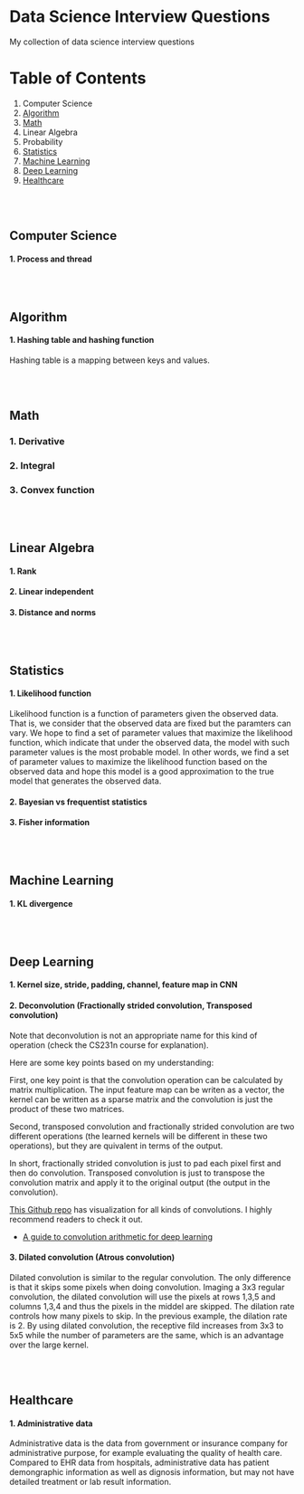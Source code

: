 # Data Science Interview Questions
My collection of data science interview questions

# Table of Contents
1. Computer Science
2. [Algorithm](#algorithm)
3. [Math](#math)
4. Linear Algebra
5. Probability
6. [Statistics](#statistics)
7. [Machine Learning](#machine-learning)
8. [Deep Learning](#deep-learning)
9. [Healthcare](#healthcare)

<br><br>
## Computer Science

#### 1\. Process and thread

<br><br>
## Algorithm

#### 1\. Hashing table and hashing function
Hashing table is a mapping between keys and values.

<br><br>
## Math

### 1\. Derivative

### 2\. Integral

### 3\. Convex function

<br><br>
## Linear Algebra

#### 1. Rank

#### 2. Linear independent

#### 3. Distance and norms

<br><br>
## Statistics

#### 1. Likelihood function
Likelihood function is a function of parameters given the observed data. That is, we consider that the observed data are fixed but the paramters can vary. We hope to find a set of parameter values that maximize the likelihood function, which indicate that under the observed data, the model with such parameter values is the most probable model. In other words, we find a set of parameter values to maximize the likelihood function based on the observed data and hope this model is a good approximation to the true model that generates the observed data.

#### 2. Bayesian vs frequentist statistics


#### 3. Fisher information

<br><br>
## Machine Learning

#### 1. KL divergence

<br><br>
## Deep Learning

#### 1. Kernel size, stride, padding, channel, feature map in CNN


#### 2. Deconvolution (Fractionally strided convolution, Transposed convolution)
Note that deconvolution is not an appropriate name for this kind of operation (check the CS231n course for explanation). 

Here are some key points based on my understanding:

First, one key point is that the convolution operation can be calculated by matrix multiplication. The input feature map can be writen as a vector, the kernel can be written as a sparse matrix and the convolution is just the product of these two matrices.   

Second, transposed convolution and fractionally strided convolution are two different operations (the learned kernels will be different in these two operations), but they are quivalent in terms of the output. 

In short, fractionally strided convolution is just to pad each pixel first and then do convolution.  Transposed convolution is just to transpose the convolution matrix and apply it to the original output (the output in the convolution). 

[This Github repo](https://github.com/vdumoulin/conv_arithmetic) has visualization for all kinds of convolutions. I highly recommend readers to check it out. 


* [A guide to convolution arithmetic for deep learning](https://arxiv.org/pdf/1603.07285v1.pdf)

#### 3. Dilated convolution (Atrous convolution)
Dilated convolution is similar to the regular convolution. The only difference is that it skips some pixels when doing convolution. Imaging a 3x3 regular convolution, the dilated convolution will use the pixels at rows 1,3,5 and columns 1,3,4 and thus the pixels in the middel are skipped. The dilation rate controls how many pixels to skip. In the previous example, the dilation rate is 2. By using dilated convolution, the receptive fild increases from 3x3 to 5x5 while the number of parameters are the same, which is an advantage over the large kernel. 



<br><br>
## Healthcare

#### 1\. Administrative data
Administrative data is the data from government or insurance company for administrative purpose, for example evaluating the quality of health care. Compared to EHR data from hospitals, administrative data has patient demongraphic information as well as dignosis information, but may not have detailed treatment or lab result information.   
